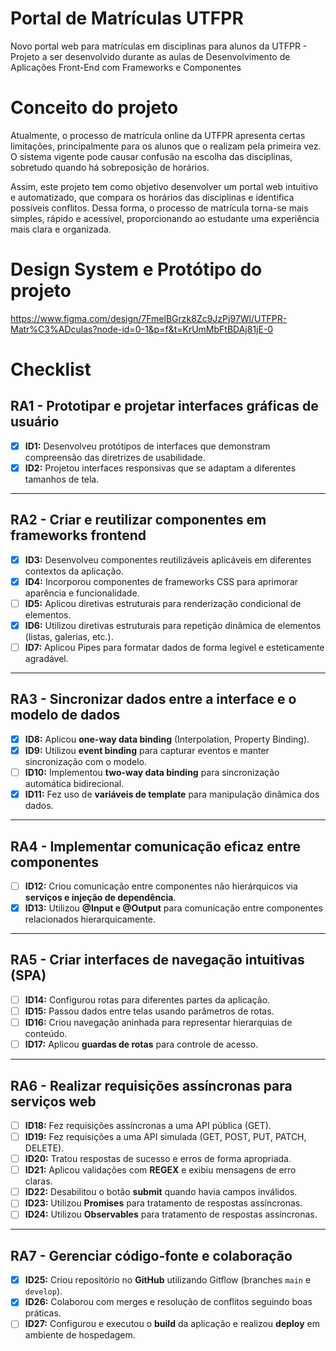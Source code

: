 # Portal de Matrículas UTFPR
Novo portal web para matrículas em disciplinas para alunos da UTFPR - Projeto a ser desenvolvido durante as aulas de Desenvolvimento de Aplicações Front-End com Frameworks e Componentes

# Conceito do projeto

Atualmente, o processo de matrícula online da UTFPR apresenta certas limitações, principalmente para os alunos que o realizam pela primeira vez. O sistema vigente pode causar confusão na escolha das disciplinas, sobretudo quando há sobreposição de horários.

Assim, este projeto tem como objetivo desenvolver um portal web intuitivo e automatizado, que compara os horários das disciplinas e identifica possíveis conflitos. Dessa forma, o processo de matrícula torna-se mais simples, rápido e acessível, proporcionando ao estudante uma experiência mais clara e organizada.

# Design System e Protótipo do projeto

https://www.figma.com/design/7FmelBGrzk8Zc9JzPj97Wl/UTFPR-Matr%C3%ADculas?node-id=0-1&p=f&t=KrUmMbFtBDAj81jE-0

# Checklist

## RA1 - Prototipar e projetar interfaces gráficas de usuário
- [x] **ID1:** Desenvolveu protótipos de interfaces que demonstram compreensão das diretrizes de usabilidade.  
- [x] **ID2:** Projetou interfaces responsivas que se adaptam a diferentes tamanhos de tela.  

---

## RA2 - Criar e reutilizar componentes em frameworks frontend
- [x] **ID3:** Desenvolveu componentes reutilizáveis aplicáveis em diferentes contextos da aplicação.  
- [x] **ID4:** Incorporou componentes de frameworks CSS para aprimorar aparência e funcionalidade.  
- [ ] **ID5:** Aplicou diretivas estruturais para renderização condicional de elementos.  
- [x] **ID6:** Utilizou diretivas estruturais para repetição dinâmica de elementos (listas, galerias, etc.).  
- [ ] **ID7:** Aplicou Pipes para formatar dados de forma legível e esteticamente agradável.  

---

## RA3 - Sincronizar dados entre a interface e o modelo de dados
- [x] **ID8:** Aplicou **one-way data binding** (Interpolation, Property Binding).  
- [x] **ID9:** Utilizou **event binding** para capturar eventos e manter sincronização com o modelo.  
- [ ] **ID10:** Implementou **two-way data binding** para sincronização automática bidirecional.  
- [x] **ID11:** Fez uso de **variáveis de template** para manipulação dinâmica dos dados.  

---

## RA4 - Implementar comunicação eficaz entre componentes
- [ ] **ID12:** Criou comunicação entre componentes não hierárquicos via **serviços e injeção de dependência**.  
- [x] **ID13:** Utilizou **@Input e @Output** para comunicação entre componentes relacionados hierarquicamente.  

---

## RA5 - Criar interfaces de navegação intuitivas (SPA)
- [ ] **ID14:** Configurou rotas para diferentes partes da aplicação.  
- [ ] **ID15:** Passou dados entre telas usando parâmetros de rotas.  
- [ ] **ID16:** Criou navegação aninhada para representar hierarquias de conteúdo.  
- [ ] **ID17:** Aplicou **guardas de rotas** para controle de acesso.  

---

## RA6 - Realizar requisições assíncronas para serviços web
- [ ] **ID18:** Fez requisições assíncronas a uma API pública (GET).  
- [ ] **ID19:** Fez requisições a uma API simulada (GET, POST, PUT, PATCH, DELETE).  
- [ ] **ID20:** Tratou respostas de sucesso e erros de forma apropriada.  
- [ ] **ID21:** Aplicou validações com **REGEX** e exibiu mensagens de erro claras.  
- [ ] **ID22:** Desabilitou o botão **submit** quando havia campos inválidos.  
- [ ] **ID23:** Utilizou **Promises** para tratamento de respostas assíncronas.  
- [ ] **ID24:** Utilizou **Observables** para tratamento de respostas assíncronas.  

---

## RA7 - Gerenciar código-fonte e colaboração
- [x] **ID25:** Criou repositório no **GitHub** utilizando Gitflow (branches `main` e `develop`).  
- [x] **ID26:** Colaborou com merges e resolução de conflitos seguindo boas práticas.  
- [ ] **ID27:** Configurou e executou o **build** da aplicação e realizou **deploy** em ambiente de hospedagem.  

